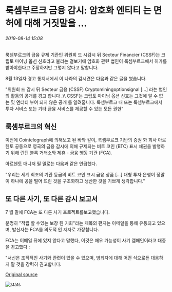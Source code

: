 # 룩셈부르크 금융 감시: 암호화 엔티티 는 면허에 대해 거짓말을 ...

###### 2019-08-14 15:08

룩셈부르크의 금융 규제 기관인 위원회 드 시감시 뒤 Secteur Financier (CSSF)는 크립토 마이닝 옵션 신호라고 불리는 겉보기에 암호화 관련 법인이 룩셈부르크에서 허가를 받아야한다고 주장하지만 그렇지 않다고 말합니다.

8월 13일자 경고 통지서에서 이 나라의 감시견은 다음과 같은 글을 썼습니다.

"위원회 드 감시 뒤 Secteur 금융 (CSSF) Cryptominingoptionsignal \[...\] 라는 법인의 활동의 공개를 경고 합니다 .\\\ CSSF는 크립토 마이닝 옵션 신호는 그것에 알 수 없는 및 엔터티 부여 되지 않은 공개 를 알려줍니다. 룩셈부르크 내 또는 룩셈부르크에서 투자 서비스 또는 기타 금융 서비스를 제공할 수 있는 모든 권한"

## 룩셈부르크의 혁신

이전에 Cointelegraph에 의해보고 된 바와 같이, 룩셈부르크 기반의 증권 화 회사 아르헨토 공동으로 영국의 금융 감시에 의해 규제되는 비트 코인 (BTC) 표시 채권을 발행하기 위해 런던 블록 거래소와 제휴 - 금융 행동 기관 (FCA).

아르헨토 매니저 필 밀로는 다음과 같은 언급했다.

"우리는 세계 최초의 기관 등급의 비트 코인 표시 금융 상품 \[...\] 대형 투자 은행이 정말이 하나에 공을 떨어 뜨린 것을 구조화하고 생산한 것을 기쁘게 생각합니다."

## 또 다른 사기, 또 다른 감시 보고서

7 월 말에 FCA는 또 다른 사기 프로젝트를보고했습니다.

분명히 "적립 할 수있는 보장 된 기회"라는 제목의 편지는 이메일을 통해 유통되고 있으며, 발신자는 FCA를 의도적 인 저자로 가장합니다.

FCA는 이메일 뒤에 있지 않다고 말했다, 이것은 매우 가능성이 사기 캠페인이라고 대중을 경고했다 :

"서신은 조직적인 사기와 관련이 있을 수 있으며, 범죄자에 대해 어떤 식으로든 대응하지 말 것을 강력히 권고합니다.

[Original source](https://cointelegraph.com/news/luxembourg-financial-watchdog-crypto-entity-lied-about-licensure)

![stats](https://c.statcounter.com/11760860/0/a89fa40b/1/ "stats")